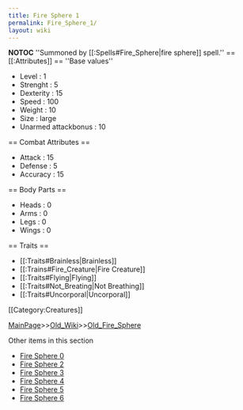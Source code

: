 ```yaml
---
title: Fire Sphere 1
permalink: Fire_Sphere_1/
layout: wiki
---
```

__NOTOC__
''Summoned by [[:Spells#Fire_Sphere|fire sphere]] spell.''
== [[:Attributes]] ==
''Base values''
* Level : 1
* Strenght : 5
* Dexterity : 15
* Speed : 100
* Weight : 10
* Size : large
* Unarmed attackbonus : 10

== Combat Attributes ==
* Attack : 15
* Defense : 5
* Accuracy : 15

== Body Parts ==
* Heads : 0
* Arms : 0
* Legs : 0
* Wings : 0

== Traits ==
* [[:Traits#Brainless|Brainless]]
* [[:Trains#Fire_Creature|Fire Creature]]
* [[:Traits#Flying|Flying]]
* [[:Traits#Not_Breating|Not Breathing]]
* [[:Traits#Uncorporal|Uncorporal]]

[[Category:Creatures]]

[MainPage](/keeperrl_wiki/ "wikilink")>>[Old_Wiki](/keeperrl_wiki/Old_Wiki "wikilink")>>[Old_Fire_Sphere](/keeperrl_wiki/Old_Fire_Sphere "wikilink")

Other items in this section
-    [Fire Sphere 0](/keeperrl_wiki/Fire_Sphere_0 "wikilink")
-    [Fire Sphere 2](/keeperrl_wiki/Fire_Sphere_2 "wikilink")
-    [Fire Sphere 3](/keeperrl_wiki/Fire_Sphere_3 "wikilink")
-    [Fire Sphere 4](/keeperrl_wiki/Fire_Sphere_4 "wikilink")
-    [Fire Sphere 5](/keeperrl_wiki/Fire_Sphere_5 "wikilink")
-    [Fire Sphere 6](/keeperrl_wiki/Fire_Sphere_6 "wikilink")
